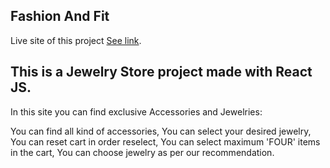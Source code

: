 ## Fashion And Fit

Live site of this project [See link]( https://fashion-and-fit-store.netlify.app/).

## This is a Jewelry Store project made with React JS. 

In this site you can find exclusive Accessories and Jewelries:

 You can find all kind of accessories,
 You can select your desired jewelry,
 You can reset cart in order reselect,
 You can select maximum 'FOUR' items in the cart,
 You can choose jewelry as per our recommendation. 
